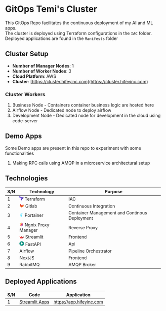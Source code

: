 # GitOps Temi's Cluster

This GitOps Repo facilitates the continuous deployment of my AI and ML apps. <br>
The cluster is deployed using Terraform configurations in the `IAC` folder. <br>
Deployed applications are found in the `Manifests` folder

## Cluster Setup


- **Number of Manager Nodes**: 1
- **Number of Worker Nodes**: 3
- **Cloud Platform**: AWS
- **Cluster**: [https://cluster.hifeyinc.com](https://cluster.hifeyinc.com)

### Cluster Workers
1. Business Node - Containers container business logic are hosted here
2. Airflow Node - Dedicated node to deploy airflow
3. Development Node - Dedicated node for development in the cloud using code-server

## Demo Apps

Some Demo apps are present in this repo to experiment with some functionalities

1. Making RPC calls using AMQP in a microservice architectural setup



## Technologies

|S/N  | Technology  |Purpose|  
|---|---|---|
| 1  | ![](./assets/imgs/terraform.jpg) Terraform| IAC   |
| 2  | ![](./assets/imgs/gitlab.jpg) Gitlab| Continuous Integration   |
| 3  | ![](./assets/imgs/portainer.jpg) Portainer  | Container Management and Continous Deployment   |
| 4  | ![](./assets/imgs/npm.jpg) Ngnix Proxy Manager  | Reverse Proxy   |
| 5  | ![](./assets/imgs/streamlit.jpg) Streamlit  | Frontend  |
| 6  | ![](./assets/imgs/fastapi.jpeg) FastAPI  | Api   |
| 7  | Airflow  | Pipeline Orchestrator   |
| 8  |  NextJS  | Frontend   |
| 9  |  RabbitMQ  | AMQP Broker   |


## Deployed Applications

|S/N  | Code  | Application |
|---|---|---|
| 1  | [Streamlit Apps](https://github.com/Temiloluwa/large-language-model-apps/tree/main/streamlit_apps)| https://app.hifeyinc.com |



